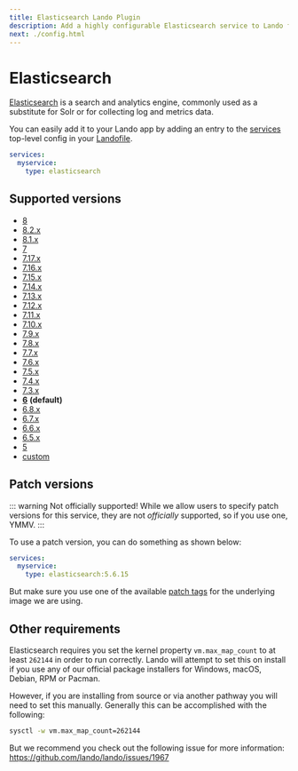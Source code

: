 ```yaml
---
title: Elasticsearch Lando Plugin
description: Add a highly configurable Elasticsearch service to Lando for local development with all the power of Docker and Docker Compose.
next: ./config.html
---
```


# Elasticsearch

[Elasticsearch](https://www.elastic.co/elasticsearch/) is a search and analytics engine, commonly used as a substitute for Solr or for collecting log and metrics data.

You can easily add it to your Lando app by adding an entry to the [services](https://docs.lando.dev/core/v3/services/lando.html) top-level config in your [Landofile](https://docs.lando.dev/core/v3).

```yaml
services:
  myservice:
    type: elasticsearch
```

## Supported versions

*   [8](https://hub.docker.com/r/bitnami/elasticsearch)
*   [8.2.x](https://hub.docker.com/r/bitnami/elasticsearch)
*   [8.1.x](https://hub.docker.com/r/bitnami/elasticsearch)
*   [7](https://hub.docker.com/r/bitnami/elasticsearch)
*   [7.17.x](https://hub.docker.com/r/bitnami/elasticsearch)
*   [7.16.x](https://hub.docker.com/r/bitnami/elasticsearch)
*   [7.15.x](https://hub.docker.com/r/bitnami/elasticsearch)
*   [7.14.x](https://hub.docker.com/r/bitnami/elasticsearch)
*   [7.13.x](https://hub.docker.com/r/bitnami/elasticsearch)
*   [7.12.x](https://hub.docker.com/r/bitnami/elasticsearch)
*   [7.11.x](https://hub.docker.com/r/bitnami/elasticsearch)
*   [7.10.x](https://hub.docker.com/r/bitnami/elasticsearch)
*   [7.9.x](https://hub.docker.com/r/bitnami/elasticsearch)
*   [7.8.x](https://hub.docker.com/r/bitnami/elasticsearch)
*   [7.7.x](https://hub.docker.com/r/bitnami/elasticsearch)
*   [7.6.x](https://hub.docker.com/r/bitnami/elasticsearch)
*   [7.5.x](https://hub.docker.com/r/bitnami/elasticsearch)
*   [7.4.x](https://hub.docker.com/r/bitnami/elasticsearch)
*   [7.3.x](https://hub.docker.com/r/bitnami/elasticsearch)
*   **[6](https://hub.docker.com/r/bitnami/elasticsearch)** **(default)**
*   [6.8.x](https://hub.docker.com/r/bitnami/elasticsearch)
*   [6.7.x](https://hub.docker.com/r/bitnami/elasticsearch)
*   [6.6.x](https://hub.docker.com/r/bitnami/elasticsearch)
*   [6.5.x](https://hub.docker.com/r/bitnami/elasticsearch)
*   [5](https://hub.docker.com/r/bitnami/elasticsearch)
*   [custom](https://docs.lando.dev/core/v3/services/lando.html#overrides)

## Patch versions

::: warning Not officially supported!
While we allow users to specify patch versions for this service, they are not *officially* supported, so if you use one, YMMV.
:::

To use a patch version, you can do something as shown below:

```yaml
services:
  myservice:
    type: elasticsearch:5.6.15
```

But make sure you use one of the available [patch tags](https://hub.docker.com/r/bitnami/elasticsearch/tags) for the underlying image we are using.

## Other requirements

Elasticsearch requires you set the kernel property `vm.max_map_count` to at least `262144` in order to run correctly. Lando will attempt to set this on install if you use any of our official package installers for Windows, macOS, Debian, RPM or Pacman.

However, if you are installing from source or via another pathway you will need to set this manually. Generally this can be accomplished with the following:

```bash
sysctl -w vm.max_map_count=262144
```

But we recommend you check out the following issue for more information:
<https://github.com/lando/lando/issues/1967>

